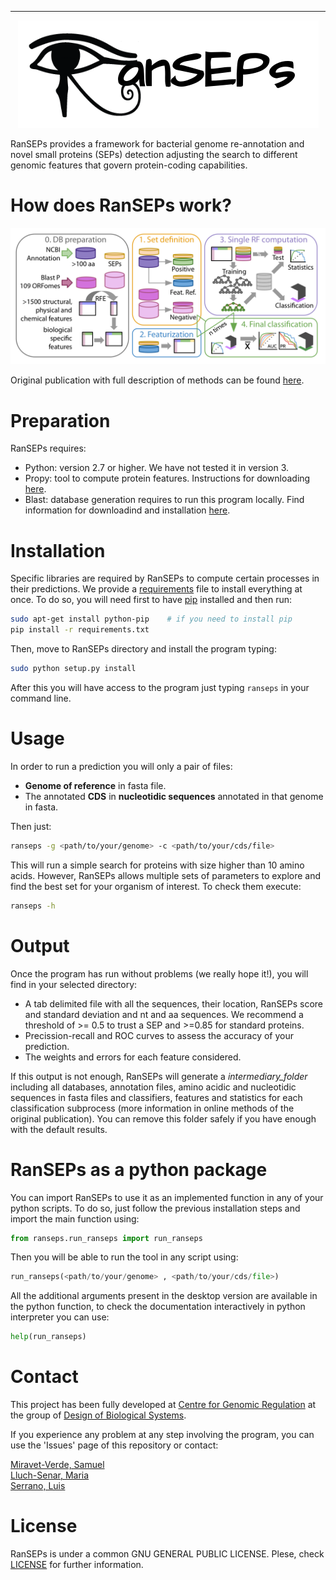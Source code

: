 ----

<p align="center">
  <img src="./figures/logo_ranseps.png"/>
</p>


RanSEPs provides a framework for bacterial genome re-annotation and novel small proteins (SEPs) detection adjusting the search to different genomic features that govern protein-coding capabilities.

# How does RanSEPs work?

<center><img src="./figures/RanSEPs_functioning.png"></center>

Original publication with full description of methods can be found [here](XXXXX).

# Preparation

RanSEPs requires:
  - Python: version 2.7 or higher. We have not tested it in version 3.
  - Propy: tool to compute protein features. Instructions for downloading [here](https://www.researchgate.net/publication/235922761_UserGuide_for_propy).
  - Blast: database generation requires to run this program locally. Find information for downloadind and installation [here](https://www.ncbi.nlm.nih.gov/guide/howto/run-blast-local/).

# Installation

Specific libraries are required by RanSEPs to compute certain processes in their predictions. We provide a [requirements](./requirements.txt) file to install everything at once. To do so, you will need first to have [pip](https://pip.pypa.io/en/stable/installing/) installed and then run:

```bash
sudo apt-get install python-pip    # if you need to install pip
pip install -r requirements.txt
```

Then, move to RanSEPs directory and install the program typing:

```bash
sudo python setup.py install
```

After this you will have access to the program just typing `ranseps` in your command line.

# Usage

In order to run a prediction you will only a pair of files:
  - **Genome of reference** in fasta file.
  - The annotated **CDS** in **nucleotidic sequences** annotated in that genome in fasta.

Then just:

```bash
ranseps -g <path/to/your/genome> -c <path/to/your/cds/file>
```

This will run a simple search for proteins with size higher than 10 amino acids. However, RanSEPs allows multiple sets of parameters to explore and find the best set for your organism of interest. To check them execute:

```bash
ranseps -h
```

# Output

Once the program has run without problems (we really hope it!), you will find in your selected directory:
   - A tab delimited file with all the sequences, their location, RanSEPs score and standard deviation and nt and aa sequences. We recommend a threshold of >= 0.5 to trust a SEP and >=0.85 for standard proteins.
   - Precission-recall and ROC curves to assess the accuracy of your prediction.
   - The weights and errors for each feature considered.

If this output is not enough, RanSEPs will generate a *intermediary_folder* including all databases, annotation files, amino acidic and nucleotidic sequences in fasta files and classifiers, features and statistics for each classification subprocess (more information in online methods of the original publication). You can remove this folder safely if you have enough with the default results.


# RanSEPs as a python package

You can import RanSEPs to use it as an implemented function in any of your python scripts. To do so, just follow the previous installation steps and import the main function using:

```python
from ranseps.run_ranseps import run_ranseps
```

Then you will be able to run the tool in any script using:

```python
run_ranseps(<path/to/your/genome> , <path/to/your/cds/file>)
```

All the additional arguments present in the desktop version are available in the python function, to check the documentation interactively in python interpreter you can use:

```python
help(run_ranseps)
```

# Contact

This project has been fully developed at [Centre for Genomic Regulation](http://www.crg.eu/) at the group of [Design of Biological Systems](http://www.crg.eu/en/luis_serrano).

If you experience any problem at any step involving the program, you can use the 'Issues' page of this repository or contact:

[Miravet-Verde, Samuel](samuel.miravet@crg.eu)    
[Lluch-Senar, Maria](maria.lluch@crg.eu)    
[Serrano, Luis](luis.serrano@crg.eu)    

# License

RanSEPs is under a common GNU GENERAL PUBLIC LICENSE. Plese, check [LICENSE](./LICENSE) for further information.

